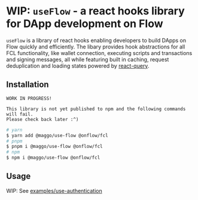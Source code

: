 # WIP: `useFlow` - a react hooks library for DApp development on Flow

`useFlow` is a library of react hooks enabling developers to build DApps on Flow quickly and efficiently.
The libary provides hook abstractions for all FCL functionality, like wallet connection, executing scripts and transactions and signing messages, all while featuring built in caching, request deduplication and loading states powered by [react-query](https://github.com/TanStack/query).

## Installation

```
WORK IN PROGRESS!

This library is not yet published to npm and the following commands will fail.
Please check back later :^)
```

```sh
# yarn
$ yarn add @maggo/use-flow @onflow/fcl
# pnpm
$ pnpm i @maggo/use-flow @onflow/fcl
# npm
$ npm i @maggo/use-flow @onflow/fcl
```

## Usage

WIP: See [examples/use-authentication](examples/use-authentication/pages/index.tsx)
